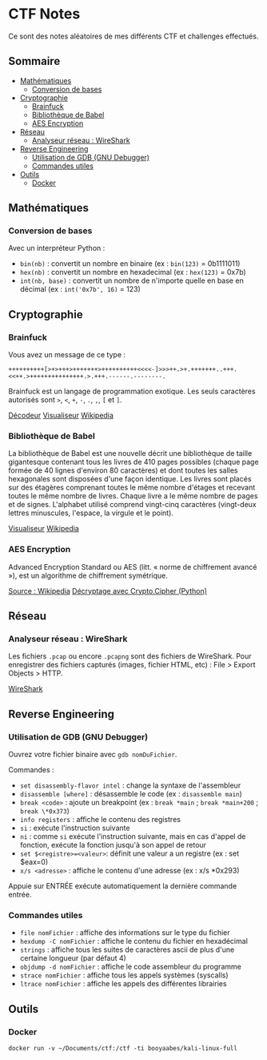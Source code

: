 # CTF Notes

Ce sont des notes aléatoires de mes différents CTF et challenges effectués.

## Sommaire

-   [Mathématiques](#mathématiques)
    -   [Conversion de bases](#conversion-de-bases)
-   [Cryptographie](#cryptographie)
    -   [Brainfuck](#brainfuck)
    -   [Bibliothèque de Babel](#bibliothèque-de-babel)
    -   [AES Encryption](#aes-encryption)
-   [Réseau](#réseau)
    -   [Analyseur réseau : WireShark](#analyseur-réseau--wireshark)
-   [Reverse Engineering](#reverse-engineering)
    -   [Utilisation de GDB (GNU Debugger)](#utilisation-de-gdb-gnu-debugger)
    -   [Commandes utiles](#commandes-utiles)
-   [Outils](#outils)
    -   [Docker](#docker)

## Mathématiques

### Conversion de bases

Avec un interpréteur Python :

-   `bin(nb)` : convertit un nombre en binaire (ex : `bin(123)` = 0b1111011)
-   `hex(nb)` : convertit un nombre en hexadecimal (ex : `hex(123)` = 0x7b)
-   `int(nb, base)` : convertit un nombre de n'importe quelle en base en décimal (ex : `int('0x7b', 16)` = 123)

## Cryptographie

### Brainfuck

Vous avez un message de ce type :

```brainfuck
++++++++++[>+>+++>+++++++>++++++++++<<<<-]>>>++.>+.+++++++..+++.<<++.>+++++++++++++++.>.+++.------.--------.
```

Brainfuck est un langage de programmation exotique. Les seuls caractères autorisés sont `>`, `<`, `+`, `-`, `.`, `,`, `[` et `]`.

[Décodeur](https://www.dcode.fr/langage-brainfuck)
[Visualiseur](https://fatiherikli.github.io/brainfuck-visualizer)
[Wikipedia](https://fr.wikipedia.org/wiki/Brainfuck)

### Bibliothèque de Babel

La bibliothèque de Babel est une nouvelle décrit une bibliothèque de taille gigantesque contenant tous les livres de 410 pages possibles (chaque page formée de 40 lignes d'environ 80 caractères) et dont toutes les salles hexagonales sont disposées d'une façon identique. Les livres sont placés sur des étagères comprenant toutes le même nombre d'étages et recevant toutes le même nombre de livres. Chaque livre a le même nombre de pages et de signes. L'alphabet utilisé comprend vingt-cinq caractères (vingt-deux lettres minuscules, l'espace, la virgule et le point).

[Visualiseur](http://libraryofbabel.info/browse.cgi)
[Wikipedia](https://fr.wikipedia.org/wiki/La_Biblioth%C3%A8que_de_Babel)

### AES Encryption
Advanced Encryption Standard ou AES (litt. « norme de chiffrement avancé »), est un algorithme de chiffrement symétrique.

[Source : Wikipedia](https://fr.wikipedia.org/wiki/Advanced_Encryption_Standard)
[Décryptage avec Crypto.Cipher (Python)](https://pycryptodome.readthedocs.io/en/latest/src/cipher/cipher.html)

## Réseau

### Analyseur réseau : WireShark

Les fichiers `.pcap` ou encore `.pcapng` sont des fichiers de WireShark. Pour enregistrer des fichiers capturés (images, fichier HTML, etc) : File > Export Objects > HTTP.

[WireShark](https://www.wireshark.org/)

## Reverse Engineering

### Utilisation de GDB (GNU Debugger)

Ouvrez votre fichier binaire avec `gdb nomDuFichier`.

Commandes :

-   `set disassembly-flavor intel` : change la syntaxe de l'assembleur
-   `disassemble [where]` : désassemble le code (ex : `disassemble main`)
-   `break <code>` : ajoute un breakpoint (ex : `break *main` ; `break *main+200` ; `break \*0x373`)
-   `info registers` : affiche le contenu des registres
-   `si` : exécute l'instruction suivante
-   `ni` : comme `si` exécute l'instruction suivante, mais en cas d'appel de fonction, exécute la fonction jusqu'à son appel de retour
-   `set $<registre>=<valeur>`: définit une valeur a un registre (ex : set \$eax=0)
-   `x/s <adresse>` : affiche le contenu d'une adresse (ex : x/s \*0x293)

Appuie sur ENTRÉE exécute automatiquement la dernière commande entrée.

### Commandes utiles

-   `file nomFichier` : affiche des informations sur le type du fichier
-   `hexdump -C nomFichier` : affiche le contenu du fichier en hexadécimal
-   `strings` : affiche tous les suites de caractères ascii de plus d'une certaine longueur (par défaut 4)
-   `objdump -d nomFichier` : affiche le code assembleur du programme
-   `strace nomFichier` : affiche tous les appels systèmes (syscalls)
-   `ltrace nomFichier` : affiche les appels des différentes librairies

## Outils

### Docker
`docker run -v ~/Documents/ctf:/ctf -ti booyaabes/kali-linux-full`